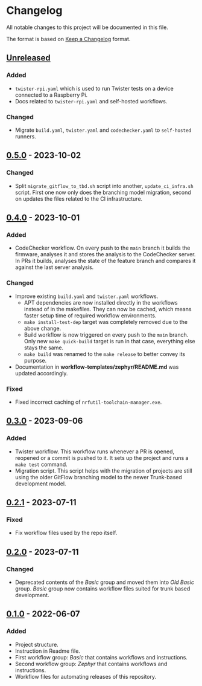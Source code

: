 # Changelog

All notable changes to this project will be documented in this file.

The format is based on [Keep a Changelog](https://keepachangelog.com/en/1.0.0/) format.

## [Unreleased]

### Added

-   `twister-rpi.yaml` which is used to run Twister tests on a device connected to a Raspberry Pi.
-   Docs related to `twister-rpi.yaml` and self-hosted workflows.

### Changed

-   Migrate `build.yaml`, `twister.yaml` and `codechecker.yaml` to `self-hosted` runners.

## [0.5.0] - 2023-10-02

### Changed

-   Split `migrate_gitflow_to_tbd.sh` script into another, `update_ci_infra.sh` 
    script. First one now only does the branching model migration, second on 
    updates the files related to the CI infrastructure.

## [0.4.0] - 2023-10-01

### Added

-   CodeChecker workflow. On every push to the `main` branch it builds the 
    firmware, analyses it and stores the analysis to the CodeChecker server.
    In PRs it builds, analyses the state of the feature branch and compares it
    against the last server analysis. 

### Changed

-   Improve existing `build.yaml` and `twister.yaml` workflows.
    -   APT dependencies are now installed directly in the workflows instead
        of in the makefiles. They can now be cached, which means faster setup 
        time of required workflow environments.
    -   `make install-test-dep` target was completely removed due to the above 
        change.
    -   Build workflow is now triggered on every push to the `main` branch.
        Only new `make quick-build` target is run in that case, everything
        else stays the same.
    -   `make build` was renamed to the `make release` to better convey its
        purpose.
-   Documentation in **workflow-templates/zephyr/README.md** was updated 
    accordingly.

### Fixed

-   Fixed incorrect caching of `nrfutil-toolchain-manager.exe`.

## [0.3.0] - 2023-09-06

### Added

-   Twister workflow. This workflow runs whenever a PR is opened, reopened or a
    commit is pushed to it. It sets up the project and runs a `make test`
    command.
-   Migration script. This script helps with the migration of projects are still
    using the older GitFlow branching model to the newer Trunk-based development
    model.

## [0.2.1] - 2023-07-11

### Fixed

-   Fix workflow files used by the repo itself.

## [0.2.0] - 2023-07-11

### Changed

-   Deprecated contents of the _Basic_ group and moved them into _Old Basic_ 
    group. _Basic_ group now contains workflow files suited for trunk based 
    development.

## [0.1.0] - 2022-06-07

### Added

-   Project structure.
-   Instruction in Readme file.
-   First workflow group: _Basic_ that contains workflows and instructions.
-   Second workflow group: _Zephyr_ that contains workflows and instructions.
-   Workflow files for automating releases of this repository.

[Unreleased]: https://github.com/IRNAS/irnas-workflows-software/compare/v0.5.0...HEAD

[0.5.0]: https://github.com/IRNAS/irnas-workflows-software/compare/v0.4.0...v0.5.0

[0.4.0]: https://github.com/IRNAS/irnas-workflows-software/compare/v0.3.0...v0.4.0

[0.3.0]: https://github.com/IRNAS/irnas-workflows-software/compare/v0.2.1...v0.3.0

[0.2.1]: https://github.com/IRNAS/irnas-workflows-software/compare/v0.2.0...v0.2.1

[0.2.0]: https://github.com/IRNAS/irnas-workflows-software/compare/v0.1.0...v0.2.0

[0.1.0]: https://github.com/IRNAS/irnas-workflows-software/compare/698dae5a57b59f1f6b5014ded7f686b168b32d04...v0.1.0
